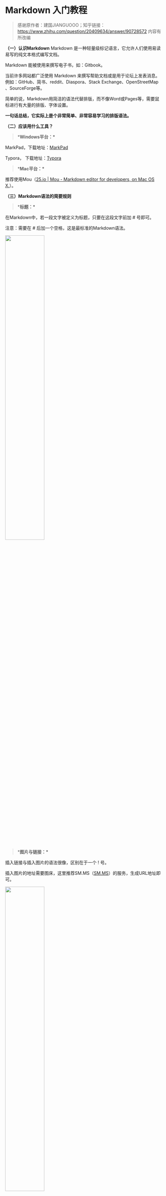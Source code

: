 # Markdown 入门教程

>  感谢原作者：建国JIANGUOOO；知乎链接：https://www.zhihu.com/question/20409634/answer/90728572
> 内容有所改编



**（一）认识Markdown**
Markdown 是一种轻量级标记语言，它允许人们使用易读易写的纯文本格式编写文档。

Markdown 能被使用来撰写电子书，如：Gitbook。

当前许多网站都广泛使用 Markdown 来撰写帮助文档或是用于论坛上发表消息。例如：GitHub、简书、reddit、Diaspora、Stack Exchange、OpenStreetMap 、SourceForge等。

简单的说，Markdown用简洁的语法代替排版，而不像Word或Pages等，需要鼠标进行有大量的排版、字体设置。

**一句话总结，它实际上是个非常简单、非常容易学习的排版语法。**

**（二）应该用什么工具？**

> ***Windows平台：\***


MarkPad，下载地址：[MarkPad](https://link.zhihu.com/?target=http%3A//code52.org/DownmarkerWPF/)

Typora， 下载地址：[Typora](https://typora.io/)

> ***Mac平台：\***

推荐使用Mou（[25.io | Mou - Markdown editor for developers, on Mac OS X.](https://link.zhihu.com/?target=http%3A//25.io/mou/)）。


**（三）Markdown语法的简要规则**

> ***标题：\***

在Markdown中，若一段文字被定义为标题，只要在这段文字前加 # 号即可。

注意：需要在 # 后加一个空格，这是最标准的Markdown语法。

<img src="https://github.com/SuZhangs/SDUST-Study-Library/blob/main/Data/IMG/e7f89ad6d8753b4b7aced79b9a8ef792_720w.jpg" width="50%" height="50%">



> ***图片与链接：\***

插入链接与插入图片的语法很像，区别在于一个 ! 号。

插入图片的地址需要图床，这里推荐SM.MS（[SM.MS](https://link.zhihu.com/?target=https%3A//sm.ms/)）的服务，生成URL地址即可。

<img src="https://github.com/SuZhangs/SDUST-Study-Library/blob/main/Data/IMG/1f5cce6d1e1b72f6e5c3991129336b16_720w.jpg" width="50%" height="50%">



> ***粗体与斜体：\***

Markdown的粗体和斜体也非常简单，用两个 * 包含一段文本就是粗体的语法，用一个 * 包含 一段文本就是斜体的语法。

<img src="https://github.com/SuZhangs/SDUST-Study-Library/blob/main/Data/IMG/75f55c4fac0cd217deb51640b5622640_720w.png" width="50%" height="50%">





> ***代码框：\***

如果你是个程序猿，需要在文章里优雅的引用代码框，只需要用两个 ` 把中间的代码包裹起           来，使用Tab键即可缩进。

<img src="https://github.com/SuZhangs/SDUST-Study-Library/blob/main/Data/IMG/75da9088a2cd67910a07554cdfc39e15_720w.png" width="50%" height="50%">



> ***分割线：\***

分割线的语法只需要另起一行，连续输入三个星号 *** 即可。

<img src="https://github.com/SuZhangs/SDUST-Study-Library/blob/main/Data/IMG/d9eaf93d02465af3eb7ab94cf1a2dce9_720w.png" width="50%" height="50%">



**（四）小结**
如果你看到了这里，恭喜你，你已经掌握了Markdown 的基本语法。

只要多加练习，配合好用的工具，写起东西来一定会行云流水，获得更好的写作体验。

